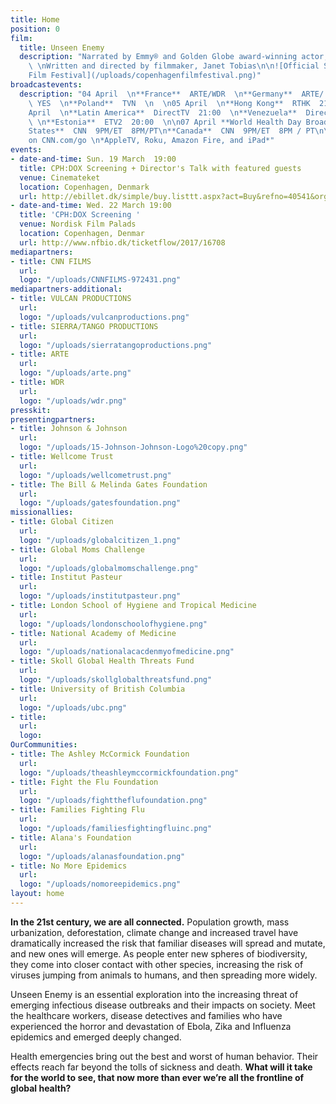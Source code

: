 ```yaml
---
title: Home
position: 0
film:
  title: Unseen Enemy
  description: "Narrated by Emmy® and Golden Globe award-winning actor, Jeffrey Wright
    \ \nWritten and directed by filmmaker, Janet Tobias\n\n![Official Selection: Copenhagen
    Film Festival](/uploads/copenhagenfilmfestival.png)"
broadcastevents:
  description: "04 April  \n**France**  ARTE/WDR  \n**Germany**  ARTE/ WDR  \n**Israel**
    \ YES  \n**Poland**  TVN  \n  \n05 April  \n**Hong Kong**  RTHK  21:00\n  \n06
    April  \n**Latin America**  DirectTV  21:00  \n**Venezuela**  DirectTV  22:00
    \ \n**Estonia**  ETV2  20:00  \n\n07 April **World Health Day Broadcast**\n**United
    States**  CNN  9PM/ET  8PM/PT\n**Canada**  CNN  9PM/ET  8PM / PT\n\n08 April **\nAvailable
    on CNN.com/go \n*AppleTV, Roku, Amazon Fire, and iPad*"
events:
- date-and-time: Sun. 19 March  19:00
  title: CPH:DOX Screening + Director's Talk with featured guests
  venue: Cinemateket
  location: Copenhagen, Denmark
  url: http://ebillet.dk/simple/buy.listtt.aspx?act=Buy&refno=40541&orgno=156&sysno=3
- date-and-time: Wed. 22 March 19:00
  title: 'CPH:DOX Screening '
  venue: Nordisk Film Palads
  location: Copenhagen, Denmar
  url: http://www.nfbio.dk/ticketflow/2017/16708
mediapartners:
- title: CNN FILMS
  url: 
  logo: "/uploads/CNNFILMS-972431.png"
mediapartners-additional:
- title: VULCAN PRODUCTIONS
  url: 
  logo: "/uploads/vulcanproductions.png"
- title: SIERRA/TANGO PRODUCTIONS
  url: 
  logo: "/uploads/sierratangoproductions.png"
- title: ARTE
  url: 
  logo: "/uploads/arte.png"
- title: WDR
  url: 
  logo: "/uploads/wdr.png"
presskit: 
presentingpartners:
- title: Johnson & Johnson
  url: 
  logo: "/uploads/15-Johnson-Johnson-Logo%20copy.png"
- title: Wellcome Trust
  url: 
  logo: "/uploads/wellcometrust.png"
- title: The Bill & Melinda Gates Foundation
  url: 
  logo: "/uploads/gatesfoundation.png"
missionallies:
- title: Global Citizen
  url: 
  logo: "/uploads/globalcitizen_1.png"
- title: Global Moms Challenge
  url: 
  logo: "/uploads/globalmomschallenge.png"
- title: Institut Pasteur
  url: 
  logo: "/uploads/institutpasteur.png"
- title: London School of Hygiene and Tropical Medicine
  url: 
  logo: "/uploads/londonschoolofhygiene.png"
- title: National Academy of Medicine
  url: 
  logo: "/uploads/nationalacacdenmyofmedicine.png"
- title: Skoll Global Health Threats Fund
  url: 
  logo: "/uploads/skollglobalthreatsfund.png"
- title: University of British Columbia
  url: 
  logo: "/uploads/ubc.png"
- title: 
  url: 
  logo: 
OurCommunities:
- title: The Ashley McCormick Foundation
  url: 
  logo: "/uploads/theashleymccormickfoundation.png"
- title: Fight the Flu Foundation
  url: 
  logo: "/uploads/fighttheflufoundation.png"
- title: Families Fighting Flu
  url: 
  logo: "/uploads/familiesfightingfluinc.png"
- title: Alana's Foundation
  url: 
  logo: "/uploads/alanasfoundation.png"
- title: No More Epidemics
  url: 
  logo: "/uploads/nomoreepidemics.png"
layout: home
---
```


**In the 21st century, we are all connected.** Population growth, mass urbanization, deforestation, climate change and increased travel have dramatically increased the risk that familiar diseases will spread and mutate, and new ones will emerge. As people enter new spheres of biodiversity, they come into closer contact with other species, increasing the risk of viruses jumping from animals to humans, and then spreading more widely.

Unseen Enemy is an essential exploration into the increasing threat of emerging infectious disease outbreaks and their impacts on society. Meet the healthcare workers, disease detectives and families who have experienced the horror and devastation of Ebola, Zika and Influenza epidemics and emerged deeply changed.

Health emergencies bring out the best and worst of human behavior. Their effects reach far beyond the tolls of sickness and death. **What will it take for the world to see, that now more than ever we’re all the frontline of global health?**